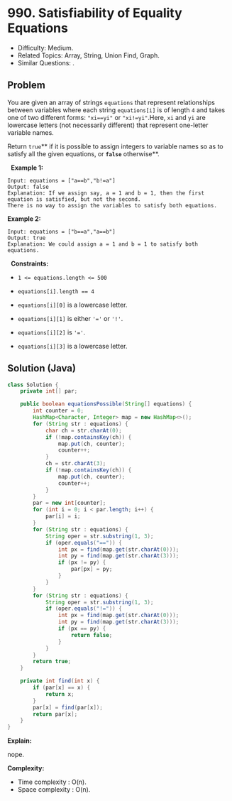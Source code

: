 # 990. Satisfiability of Equality Equations

- Difficulty: Medium.
- Related Topics: Array, String, Union Find, Graph.
- Similar Questions: .

## Problem

You are given an array of strings ```equations``` that represent relationships between variables where each string ```equations[i]``` is of length ```4``` and takes one of two different forms: ```"xi==yi"``` or ```"xi!=yi"```.Here, ```xi``` and ```yi``` are lowercase letters (not necessarily different) that represent one-letter variable names.

Return ```true```** if it is possible to assign integers to variable names so as to satisfy all the given equations, or **```false```** otherwise**.

 
**Example 1:**

```
Input: equations = ["a==b","b!=a"]
Output: false
Explanation: If we assign say, a = 1 and b = 1, then the first equation is satisfied, but not the second.
There is no way to assign the variables to satisfy both equations.
```

**Example 2:**

```
Input: equations = ["b==a","a==b"]
Output: true
Explanation: We could assign a = 1 and b = 1 to satisfy both equations.
```

 
**Constraints:**


	
- ```1 <= equations.length <= 500```
	
- ```equations[i].length == 4```
	
- ```equations[i][0]``` is a lowercase letter.
	
- ```equations[i][1]``` is either ```'='``` or ```'!'```.
	
- ```equations[i][2]``` is ```'='```.
	
- ```equations[i][3]``` is a lowercase letter.



## Solution (Java)

```java
class Solution {
    private int[] par;

    public boolean equationsPossible(String[] equations) {
        int counter = 0;
        HashMap<Character, Integer> map = new HashMap<>();
        for (String str : equations) {
            char ch = str.charAt(0);
            if (!map.containsKey(ch)) {
                map.put(ch, counter);
                counter++;
            }
            ch = str.charAt(3);
            if (!map.containsKey(ch)) {
                map.put(ch, counter);
                counter++;
            }
        }
        par = new int[counter];
        for (int i = 0; i < par.length; i++) {
            par[i] = i;
        }
        for (String str : equations) {
            String oper = str.substring(1, 3);
            if (oper.equals("==")) {
                int px = find(map.get(str.charAt(0)));
                int py = find(map.get(str.charAt(3)));
                if (px != py) {
                    par[px] = py;
                }
            }
        }
        for (String str : equations) {
            String oper = str.substring(1, 3);
            if (oper.equals("!=")) {
                int px = find(map.get(str.charAt(0)));
                int py = find(map.get(str.charAt(3)));
                if (px == py) {
                    return false;
                }
            }
        }
        return true;
    }

    private int find(int x) {
        if (par[x] == x) {
            return x;
        }
        par[x] = find(par[x]);
        return par[x];
    }
}
```

**Explain:**

nope.

**Complexity:**

* Time complexity : O(n).
* Space complexity : O(n).
